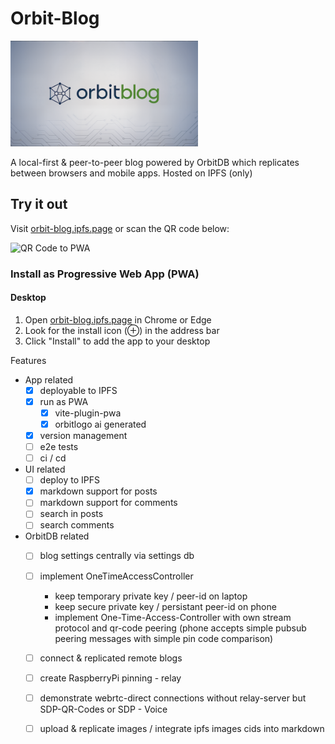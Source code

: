 # Orbit-Blog

<img src="./public/orbitbloglogo-700.png" width="300" alt="Orbit Blog Logo">

A local-first & peer-to-peer blog powered by OrbitDB which replicates between browsers and mobile apps. Hosted on IPFS (only)

## Try it out

Visit [orbit-blog.ipfs.page](https://orbit-blog.ipfs.page) or scan the QR code below:

<img src="./public/qr-code.png" width="200" alt="QR Code to PWA">

### Install as Progressive Web App (PWA)

#### Desktop
1. Open [orbit-blog.ipfs.page](https://orbit-blog.ipfs.page) in Chrome or Edge
2. Look for the install icon (⊕) in the address bar
3. Click "Install" to add the app to your desktop

Features
- App related
    - [x] deployable to IPFS
    - [x] run as PWA
        - [x] vite-plugin-pwa
        - [x] orbitlogo ai generated
    - [x] version management
    - [ ] e2e tests
    - [ ] ci / cd
- UI related
    - [ ] deploy to IPFS
    - [x] markdown support for posts 
    - [ ] markdown support for comments
    - [ ] search in posts 
    - [ ] search comments
- OrbitDB related
    - [ ] blog settings centrally via settings db
    - [ ] implement OneTimeAccessController 
        - keep temporary private key / peer-id on laptop 
        - keep secure private key / persistant peer-id on phone
        - implement One-Time-Access-Controller with own stream protocol and qr-code peering (phone accepts simple pubsub peering messages with simple pin code comparison)
    - [ ] connect & replicated remote blogs
    - [ ] create RaspberryPi pinning - relay
    - [ ] demonstrate webrtc-direct connections without relay-server but SDP-QR-Codes or SDP - Voice
    - [ ] upload & replicate images / integrate ipfs images cids into markdown


